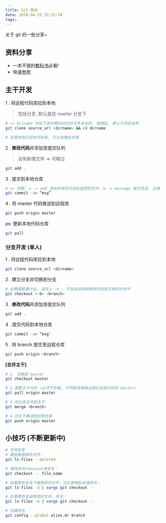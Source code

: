 ```yaml
---
title: Git 相关
date: 2016-04-25 23:22:54
tags:
---
```


关于 git 的一些分享~
<!--more-->

## 资料分享
* 一本不错的[教科书](http://git.oschina.net/progit/)必看!
* 快速[参考](http://static.open-open.com/lib/uploadImg/20140730/20140730150425_610.jpg)

## 主干开发
1 . 将远程代码库拉到本地 
>包括分支, 默认是在 master 分支下 

```bash
# => dirname 你拉下来的模块对应的文件夹名称, 随便起, 默认为项目名称
git clone source_url <dirname> && cd dirname

# 如果本地已经有代码库, 可以忽略此步骤
```
2 . **修改代码**并添加至提交队列 
>没有新增文件 => 可略过 

```bash
git add .
```

3 . 提交到本地仓库

```bash
# => 参数: a -> add 添加所有的已经在监控的文件; m -> message 提交信息, 必填
git commit -am “msg”
```
4 . 将 master 代码推送到远程库

```bash
git push origin master
```
ps: 更新本地代码仓库
```bash
git pull
```

### 分支开发 (单人)
1 . 将远程代码库拉到本地
```bash
git clone source_url <dirname>

```
2 . 建立分支并切换到分支
```bash
# 如果要新建分支, 请加上 -b , 不加会自动转换到代码库已有的分支中
git checkout <-b> <branch>

```
3 . **修改代码**并添加至提交队列
```bash
git add .
```
4 . 提交代码到本地仓库
```bash
git commit -am “msg"
```
5 . 将 branch 提交至远程仓库
```bash
git push origin <branch>
```
**[合并主干]**

```bash
# 1. 切换到 master
git checkout master

# 2.更新主干代码 <必须干的事, 不然容易毁掉远程已经迭代好的 master>
git pull origin master

# 3.将分支合并到主干
git merge <branch>

# 4.将主干推送到远程仓库
git push origin master
```

## 小技巧 (不断更新中)
```bash
# 文件恢复
# 要查看删除的文件： 
git ls-files --deleted

# 使用命令checkout来恢复：
git checkout -- file_name

# 如果要恢复多个被删除的文件，可以使用批处理命令：
git ls-files -d | xargs git checkout --

# 如果要恢复被修改的文件，命令：
git ls-files -m | xargs git checkout --

# 创建别名
git config --global alias.br branch
```
